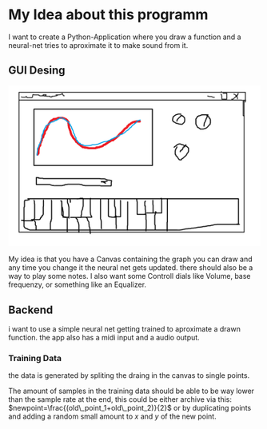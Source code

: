 # My Idea about this programm

I want to create a Python-Application where you draw a function and a neural-net tries to aproximate it to make sound from it.


## GUI Desing

![image](./img/desing.png)

My idea is that you have a Canvas containing the graph you can draw and any time you change it the neural net gets updated. there should also be a way to play some notes. I also want some Controll dials like Volume, base frequenzy, or something like an Equalizer.


## Backend

i want to use a simple neural net getting trained to aproximate a drawn function. the app also has a midi input and a audio output.

### Training Data

the data is generated by spliting the draing in the canvas to single points.

The amount of samples in the training data should be able to be way lower than the sample rate at the end, this could be either archive via this:
$newpoint=\frac{(old\_point_1+old\_point_2)}{2}$ or by duplicating points and adding a random small amount to $x$ and $y$ of the new point.

